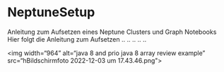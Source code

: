# NeptuneSetup
Anleitung zum Aufsetzen eines Neptune Clusters und Graph Notebooks
Hier folgt die Anleitung zum Aufsetzen
.. 
.. 
.. 
..
..

<img width=“964” alt=“java 8 and prio java 8  array review example” src=“hBildschirmfoto 2022-12-03 um 17.43.46.png">
